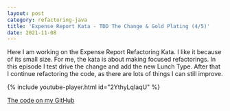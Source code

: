 ```yaml
---
layout: post
category: refactoring-java
title: 'Expense Report Kata - TDD The Change & Gold Plating (4/5)'
date: 2021-11-08
---
```

Here I am working on the Expense Report Refactoring Kata.
I like it because of its small size.
For me, the kata is about making focused refactorings.
In this episode I test drive the change and add the new Lunch Type.
After that I continue refactoring the code, as there are lots of things I can still improve.

{% include youtube-player.html id="2YthyLqIaqU" %}

[The code on my GitHub](https://github.com/gregorriegler/expensereport/tree/refactoring-video-series)
